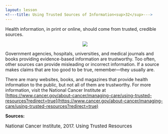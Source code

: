```yaml
---
layout: lesson
<!---title: Using Trusted Sources of Information<sup>32</sup>--->
---
```


Health information, in print or online, should come from trusted, credible sources. 

<p align="center">
<img src="https://scnslabutsa.github.io/myhthelperEduContent/Images/Tursted sources.PNG">	
</p>	

Government agencies, hospitals, universities, and medical journals and books providing evidence-based information are trustworthy. Too often, other sources can provide misleading or incorrect information. If a source makes claims that are too good to be true, remember—they usually are.

There are many websites, books, and magazines that provide health information to the public, but not all of them are trustworthy. For more information, visit the National Cancer Institute at [https://www.cancer.gov/about-cancer/managing-care/using-trusted-resources?redirect=true](https://www.cancer.gov/about-cancer/managing-care/using-trusted-resources?redirect=true)

**Sources:**

<span style="font-size:15px;">National Cancer Institute, 2017. Using Trusted Resources</span>
